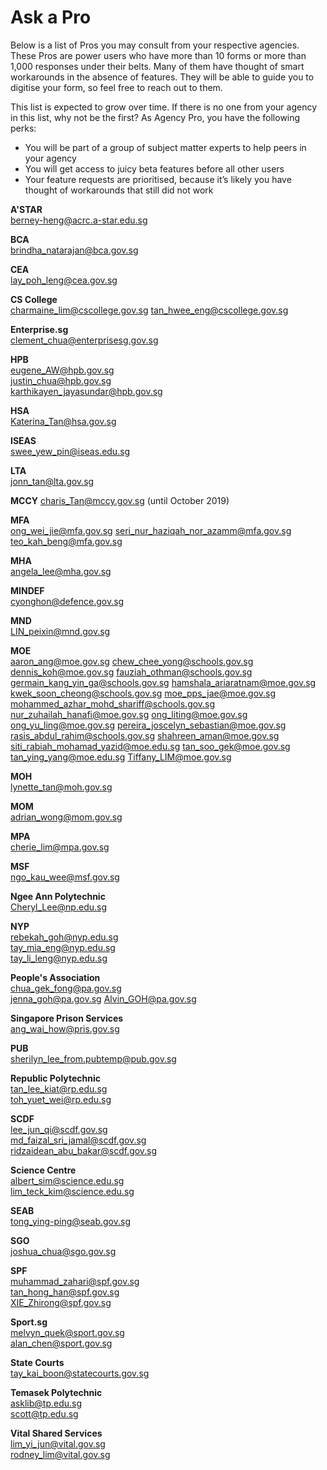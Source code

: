 # Ask a Pro

Below is a list of Pros you may consult from your respective agencies. These Pros are power users who have more than 10 forms or more than 1,000 responses under their belts. Many of them have thought of smart workarounds in the absence of features. They will be able to guide you to digitise your form, so feel free to reach out to them.

This list is expected to grow over time. If there is no one from your agency in this list, why not be the first? As Agency Pro, you have the following perks:
- You will be part of a group of subject matter experts to help peers in your agency
- You will get access to juicy beta features before all other users
- Your feature requests are prioritised, because it’s likely you have thought of workarounds that still did not work

**A'STAR**  
berney-heng@acrc.a-star.edu.sg

**BCA**  
brindha_natarajan@bca.gov.sg

**CEA**  
lay_poh_leng@cea.gov.sg

**CS College**  
charmaine_lim@cscollege.gov.sg
tan_hwee_eng@cscollege.gov.sg

**Enterprise.sg**  
clement_chua@enterprisesg.gov.sg

**HPB**  
eugene_AW@hpb.gov.sg  
justin_chua@hpb.gov.sg  
karthikayen_jayasundar@hpb.gov.sg

**HSA**  
Katerina_Tan@hsa.gov.sg

**ISEAS**  
swee_yew_pin@iseas.edu.sg

**LTA**  
jonn_tan@lta.gov.sg

**MCCY**
charis_Tan@mccy.gov.sg (until October 2019)

**MFA**  
ong_wei_jie@mfa.gov.sg 
seri_nur_haziqah_nor_azamm@mfa.gov.sg
teo_kah_beng@mfa.gov.sg

**MHA**  
angela_lee@mha.gov.sg

**MINDEF**  
cyonghon@defence.gov.sg

**MND**  
LIN_peixin@mnd.gov.sg

**MOE**  
aaron_ang@moe.gov.sg
chew_chee_yong@schools.gov.sg
dennis_koh@moe.gov.sg
fauziah_othman@schools.gov.sg
germain_kang_yin_ga@schools.gov.sg
hamshala_ariaratnam@moe.gov.sg
kwek_soon_cheong@schools.gov.sg
moe_pps_jae@moe.gov.sg
mohammed_azhar_mohd_shariff@schools.gov.sg
nur_zuhailah_hanafi@moe.gov.sg
ong_liting@moe.gov.sg
ong_yu_ling@moe.gov.sg
pereira_joscelyn_sebastian@moe.gov.sg
rasis_abdul_rahim@schools.gov.sg
shahreen_aman@moe.gov.sg
siti_rabiah_mohamad_yazid@moe.edu.sg
tan_soo_gek@moe.gov.sg
tan_ying_yang@moe.edu.sg
Tiffany_LIM@moe.gov.sg

**MOH**  
lynette_tan@moh.gov.sg

**MOM**  
adrian_wong@mom.gov.sg

**MPA**  
cherie_lim@mpa.gov.sg

**MSF**  
ngo_kau_wee@msf.gov.sg

**Ngee Ann Polytechnic**  
Cheryl_Lee@np.edu.sg

**NYP**  
rebekah_goh@nyp.edu.sg  
tay_mia_eng@nyp.edu.sg  
tay_li_leng@nyp.edu.sg

**People's Association**  
chua_gek_fong@pa.gov.sg  
jenna_goh@pa.gov.sg
Alvin_GOH@pa.gov.sg

**Singapore Prison Services**  
ang_wai_how@pris.gov.sg

**PUB**  
sherilyn_lee_from.pubtemp@pub.gov.sg

**Republic Polytechnic**  
tan_lee_kiat@rp.edu.sg  
toh_yuet_wei@rp.edu.sg

**SCDF**    
lee_jun_qi@scdf.gov.sg   
md_faizal_sri_jamal@scdf.gov.sg  
ridzaidean_abu_bakar@scdf.gov.sg

**Science Centre**   
albert_sim@science.edu.sg  
lim_teck_kim@science.edu.sg

**SEAB**  
tong_ying-ping@seab.gov.sg

**SGO**  
joshua_chua@sgo.gov.sg

**SPF**  
muhammad_zahari@spf.gov.sg  
tan_hong_han@spf.gov.sg  
XIE_Zhirong@spf.gov.sg

**Sport.sg**  
melvyn_quek@sport.gov.sg  
alan_chen@sport.gov.sg

**State Courts**  
tay_kai_boon@statecourts.gov.sg

**Temasek Polytechnic**    
asklib@tp.edu.sg    
scott@tp.edu.sg

**Vital Shared Services**  
lim_yi_jun@vital.gov.sg  
rodney_lim@vital.gov.sg
